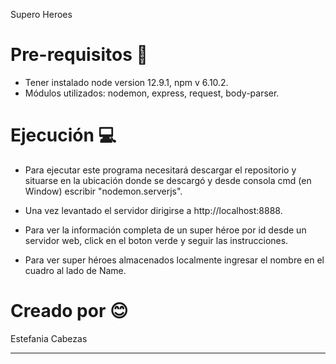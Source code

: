 Supero Heroes

# Pre-requisitos  :wrench:
- Tener instalado node version 12.9.1, npm v 6.10.2.
- Módulos utilizados: nodemon, express, request, body-parser.

# Ejecución :computer:
- Para ejecutar este programa necesitará descargar el repositorio y situarse en la ubicación
donde se descargó y desde consola cmd (en Window) escribir "nodemon.serverjs".
- Una vez levantado el servidor dirigirse a http://localhost:8888.

- Para ver la información completa de un super héroe por id desde un servidor web,
click en el boton verde y seguir las instrucciones.
- Para ver super héroes almacenados localmente ingresar el nombre en el cuadro al lado de Name.

# Creado por :blush:
Estefania Cabezas 

________________________________________
